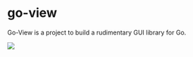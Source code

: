 go-view
=======

Go-View is a project to build a rudimentary GUI library for Go.

<img src=http://i.imgur.com/bLXLbXj.png>
